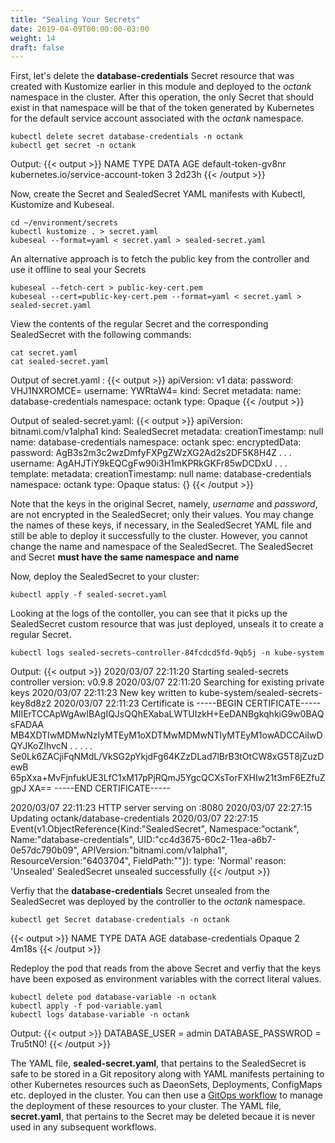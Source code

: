 ```yaml
---
title: "Sealing Your Secrets"
date: 2019-04-09T00:00:00-03:00
weight: 14
draft: false
---
```


First, let's delete the **database-credentials** Secret resource that was created with Kustomize earlier in this module and deployed to the *octank* namespace in the cluster. After this operation, the only Secret that should exist in that namespace will be that of the token generated by Kubernetes for the default service account associated with the *octank* namespace.

```
kubectl delete secret database-credentials -n octank
kubectl get secret -n octank
```
Output:
{{< output >}}
NAME                  TYPE                                  DATA   AGE
default-token-gv8nr   kubernetes.io/service-account-token   3      2d23h
{{< /output >}}

Now, create the Secret and SealedSecret YAML manifests with Kubectl, Kustomize and Kubeseal.
```
cd ~/environment/secrets
kubectl kustomize . > secret.yaml
kubeseal --format=yaml < secret.yaml > sealed-secret.yaml
```

An alternative approach is to fetch the public key from the controller and use it offline to seal your Secrets
```
kubeseal --fetch-cert > public-key-cert.pem
kubeseal --cert=public-key-cert.pem --format=yaml < secret.yaml > sealed-secret.yaml
```

View the contents of the regular Secret and the corresponding SealedSecret with the following commands:
```
cat secret.yaml 
cat sealed-secret.yaml 
```
Output of secret.yaml :
{{< output >}}
apiVersion: v1
data:
  password: VHJ1NXROMCE=
  username: YWRtaW4=
kind: Secret
metadata:
  name: database-credentials
  namespace: octank
type: Opaque
{{< /output >}}

Output of sealed-secret.yaml:
{{< output >}}
apiVersion: bitnami.com/v1alpha1
kind: SealedSecret
metadata:
  creationTimestamp: null
  name: database-credentials
  namespace: octank
spec:
  encryptedData:
    password: AgB3s2m3c2wzDmfyFXPgZWzXG2Ad2s2DF5K8H4Z . . .
    username: AgAHJTiY9kEQCgFw90i3H1mKPRkGKFr85wDCDxU . . .
  template:
    metadata:
      creationTimestamp: null
      name: database-credentials
      namespace: octank
    type: Opaque
status: {}
{{< /output >}}

Note that the keys in the original Secret, namely, *username* and *password*, are not encrypted in the SealedSecret; only their values. You may change the names of these keys, if necessary, in the SealedSecret YAML file and still be able to deploy it successfully to the cluster. However, you cannot change the name and namespace of the SealedSecret. The SealedSecret and Secret **must have the same namespace and name**
 
Now, deploy the SealedSecret to your cluster:
```
kubectl apply -f sealed-secret.yaml 
```
Looking at the logs of the contoller, you can see that it picks up the SealedSecret custom resource that was just deployed, unseals it to create a regular Secret.
```
kubectl logs sealed-secrets-controller-84fcdcd5fd-9qb5j -n kube-system
```
Output:
{{< output >}}
2020/03/07 22:11:20 Starting sealed-secrets controller version: v0.9.8
2020/03/07 22:11:20 Searching for existing private keys
2020/03/07 22:11:23 New key written to kube-system/sealed-secrets-key8d8z2
2020/03/07 22:11:23 Certificate is 
-----BEGIN CERTIFICATE-----
MIIErTCCApWgAwIBAgIQJsQQhEXabaLWTUIzkH+EeDANBgkqhkiG9w0BAQsFADAA
MB4XDTIwMDMwNzIyMTEyM1oXDTMwMDMwNTIyMTEyM1owADCCAiIwDQYJKoZIhvcN
. . . . .
Se0Lk6ZACjiFqNMdL/VkSG2pYkjdFg64KZzDLad7lBrB3tOtCW8xG5T8jZuzDewB
65pXxa+MvFjnfukUE3LfC1xM17pPjRQmJ5YgcQCXsTorFXHIw21t3mF6EZfuZgpJ
XA==
-----END CERTIFICATE-----

2020/03/07 22:11:23 HTTP server serving on :8080
2020/03/07 22:27:15 Updating octank/database-credentials
2020/03/07 22:27:15 Event(v1.ObjectReference{Kind:"SealedSecret", Namespace:"octank", Name:"database-credentials", UID:"cc4d3675-60c2-11ea-a6b7-0e57dc790b09", APIVersion:"bitnami.com/v1alpha1", ResourceVersion:"6403704", FieldPath:""}): type: 'Normal' reason: 'Unsealed' SealedSecret unsealed successfully
{{< /output >}}

Verfiy that the **database-credentials** Secret unsealed from the SealedSecret was deployed by the controller to the *octank* namespace.
```
kubectl get Secret database-credentials -n octank
```
{{< output >}}
NAME                   TYPE     DATA   AGE
database-credentials   Opaque   2      4m18s
{{< /output >}}

Redeploy the pod that reads from the above Secret and verfiy that the keys have been exposed as environment variables with the correct literal values.
```
kubectl delete pod database-variable -n octank
kubectl apply -f pod-variable.yaml 
kubectl logs database-variable -n octank
```
Output:
{{< output >}}
DATABASE_USER = admin
DATABASE_PASSWROD = Tru5tN0!
{{< /output >}}

The YAML file, **sealed-secret.yaml**, that pertains to the SealedSecret is safe to be stored in a Git repository along with YAML manifests pertaining to other Kubernetes resources such as DaeonSets, Deployments, ConfigMaps etc. deployed in the cluster. You can then use a [GitOps workflow](https://www.weave.works/technologies/gitops/) to manage the deployment of these resources to your cluster. The YAML file, **secret.yaml**, that pertains to the Secret may be deleted becaue it is never used in any subsequent workflows.